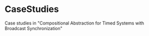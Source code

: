 # CaseStudies
Case studies in "Compositional Abstraction for Timed Systems with Broadcast Synchronization"
